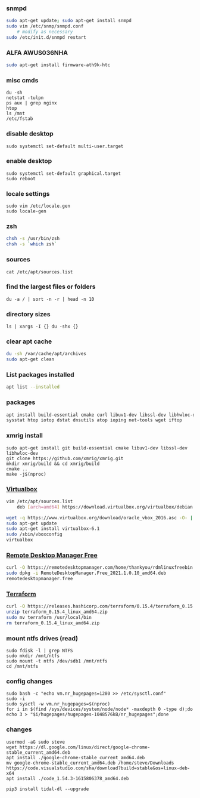### snmpd
```bash
sudo apt-get update; sudo apt-get install snmpd
sudo vim /etc/snmp/snmpd.conf
    # modify as necessary
sudo /etc/init.d/snmpd restart 
```

### ALFA AWUS036NHA
```bash
sudo apt-get install firmware-ath9k-htc
```

### misc cmds
```
du -sh
netstat -tulpn 
ps aux | grep nginx 
htop 
ls /mnt 
/etc/fstab 
```
### disable desktop
`sudo systemctl set-default multi-user.target`
### enable desktop
```shell 
sudo systemctl set-default graphical.target
sudo reboot
```
### locale settings
```shell
sudo vim /etc/locale.gen
sudo locale-gen
```
### zsh
```bash
chsh -s /usr/bin/zsh 
chsh -s `which zsh`
```
### sources
`cat /etc/apt/sources.list`

### find the largest files or folders
`du -a / | sort -n -r | head -n 10`

### directory sizes
`ls | xargs -I {} du -shx {}`

### clear apt cache
```bash
du -sh /var/cache/apt/archives
sudo apt-get clean
```
### List packages installed
```bash
apt list --installed
```
### packages
```bash
apt install build-essential cmake curl libuv1-dev libssl-dev libhwloc-dev python3-pip sudo /
sysstat htop iotop dstat dnsutils atop ioping net-tools wget iftop
```
### xmrig install
```
sudo apt-get install git build-essential cmake libuv1-dev libssl-dev libhwloc-dev
git clone https://github.com/xmrig/xmrig.git
mkdir xmrig/build && cd xmrig/build
cmake ..
make -j$(nproc)
```    
### [Virtualbox](https://www.virtualbox.org/wiki/Linux_Downloads)
```bash
vim /etc/apt/sources.list
    deb [arch=amd64] https://download.virtualbox.org/virtualbox/debian buster contrib

wget -q https://www.virtualbox.org/download/oracle_vbox_2016.asc -O- | sudo apt-key add -
sudo apt-get update
sudo apt-get install virtualbox-6.1
sudo /sbin/vboxconfig
virtualbox 
```
### [Remote Desktop Manager Free](https://remotedesktopmanager.com/home/download)
```bash
curl -O https://remotedesktopmanager.com/home/thankyou/rdmlinuxfreebin
sudo dpkg -i RemoteDesktopManager.Free_2021.1.0.10_amd64.deb
remotedesktopmanager.free
```
### [Terraform](https://releases.hashicorp.com/terraform)
```bash
curl -O https://releases.hashicorp.com/terraform/0.15.4/terraform_0.15.4_linux_amd64.zip
unzip terraform_0.15.4_linux_amd64.zip
sudo mv terraform /usr/local/bin
rm terraform_0.15.4_linux_amd64.zip
```
### mount ntfs drives (read)
```
sudo fdisk -l | grep NTFS
sudo mkdir /mnt/ntfs
sudo mount -t ntfs /dev/sdb1 /mnt/ntfs
cd /mnt/ntfs
```
### config changes
```shell
sudo bash -c "echo vm.nr_hugepages=1280 >> /etc/sysctl.conf"
sudo -i
sudo sysctl -w vm.nr_hugepages=$(nproc)
for i in $(find /sys/devices/system/node/node* -maxdepth 0 -type d);do echo 3 > "$i/hugepages/hugepages-1048576kB/nr_hugepages";done
```    
### changes
```shell
usermod -aG sudo steve
wget https://dl.google.com/linux/direct/google-chrome-stable_current_amd64.deb
apt install ./google-chrome-stable_current_amd64.deb
mv google-chrome-stable_current_amd64.deb /home/steve/Downloads
https://code.visualstudio.com/sha/download?build=stable&os=linux-deb-x64
apt install ./code_1.54.3-1615806378_amd64.deb

pip3 install tidal-dl --upgrade
```
